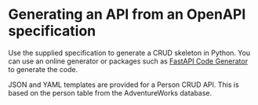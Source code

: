 # Generating an API from an OpenAPI specification
Use the supplied specification to generate a CRUD skeleton in Python.
You can use an online generator or packages such as [FastAPI Code Generator](https://pypi.org/project/fastapi-code-generator/) to generate the code.

JSON and YAML templates are provided for a Person CRUD API. This is based on the person table from the AdventureWorks database.